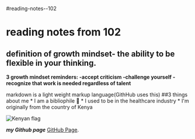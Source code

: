 #reading-notes--102

# reading notes from 102

## definition of growth mindset- the ability to be flexible in your thinking.

**3 growth mindset reminders: 
-accept criticism 
-challenge yourself
-recognize that work is needed regardless of talent**

 markdown is a light weight markup language(GithHub uses this)
     ##3 things about me
    * I am a bibliophile 📖
    * I used to be in the healthcare industry
    * I'm originally from the country of Kenya
    
   ![Kenyan flag]( https://cdn.britannica.com/15/15-004-B5D6BF80/Flag-Kenya.jpg)
 
***my Github page*** [GitHub Page](https://github.com/mariaka86).
